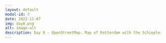 ```yaml
---
layout: default
modal-id: 7
date: 2022-11-07
img: day8.png
alt: image-alt
description: Day 8 - OpenStreetMap. Map of Rotterdam with the Schieplein Roundabout as the focal point. Made in Python with the prettymaps package.
---
```

